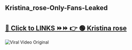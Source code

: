 
 ## Kristina_rose-Only-Fans-Leaked

# <h2><a href="https://clipsfans.com/Kristina_rose&ref=git">🔗 Click to LINKS ⏩⏩ 👉 🟢 Kristina rose </a></h2>

<a href="https://clipsfans.com/Kristina_rose&ref=git" rel="nofollow" data-target="animated-image.originalLink"><img src="https://i.ibb.co.com/xMMVF88/686577567.gif" alt="Viral Video Original" style="max-width: 100%; display: inline-block;" data-target="animated-image.originalImage"></a>
